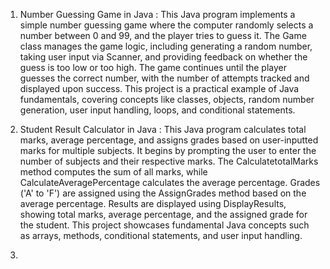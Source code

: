 1) Number Guessing Game in Java :
   This Java program implements a simple number guessing game where the computer randomly selects a number between 0 and 99, and the player tries to guess it. The Game class manages the game logic, including 
   generating a random number, taking user input via Scanner, and providing feedback on whether the guess is too low or too high. The game continues until the player guesses the correct number, with the number of 
   attempts tracked and displayed upon success. This project is a practical example of Java fundamentals, covering concepts like classes, objects, random number generation, user input handling, loops, and 
   conditional statements.

2) Student Result Calculator in Java :
   This Java program calculates total marks, average percentage, and assigns grades based on user-inputted marks for multiple subjects. It begins by prompting the user to enter the number of subjects and their 
   respective marks. The CalculatetotalMarks method computes the sum of all marks, while CalculateAveragePercentage calculates the average percentage. Grades ('A' to 'F') are assigned using the AssignGrades method 
   based on the average percentage. Results are displayed using DisplayResults, showing total marks, average percentage, and the assigned grade for the student. This project showcases fundamental Java concepts such 
   as arrays, methods, conditional statements, and user input handling.

3) 
